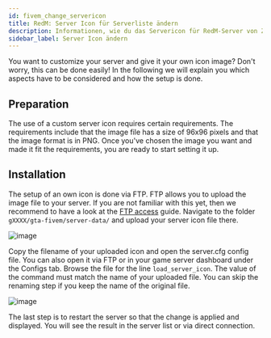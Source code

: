 ```yaml
---
id: fivem_change_servericon
title: RedM: Server Icon für Serverliste ändern
description: Informationen, wie du das Servericon für RedM-Server von ZAP-Hosting ändern kannst - ZAP-Hosting.com Dokumentationen
sidebar_label: Server Icon ändern
---
```




You want to customize your server and give it your own icon image? Don't worry, this can be done easily! In the following we will explain you which aspects have to be considered and how the setup is done. 



## Preparation

The use of a custom server icon requires certain requirements. The requirements include that the image file has a size of 96x96 pixels and that the image format is in PNG. Once you've chosen the image you want and made it fit the requirements, you are ready to start setting it up. 



## Installation

The setup of an own icon is done via FTP. FTP allows you to upload the image file to your server. If you are not familiar with this yet, then we recommend to have a look at the [FTP access](gameserver_ftpaccess.md) guide. Navigate to the folder `gXXXX/gta-fivem/server-data/` and upload your server icon file there.

![image](https://user-images.githubusercontent.com/13604413/159137598-e4bd90d5-047e-4b16-8020-b9fc7c68f007.png)

Copy the filename of your uploaded icon and open the server.cfg config file. You can also open it via FTP or in your game server dashboard under the Configs tab. Browse the file for the line `load_server_icon`. The value of the command must match the name of your uploaded file. You can skip the renaming step if you keep the name of the original file. 

![image](https://user-images.githubusercontent.com/13604413/159137604-c8383001-abef-4cc9-ae10-e270c7aa33b3.png)



The last step is to restart the server so that the change is applied and displayed. You will see the result in the server list or via direct connection. 